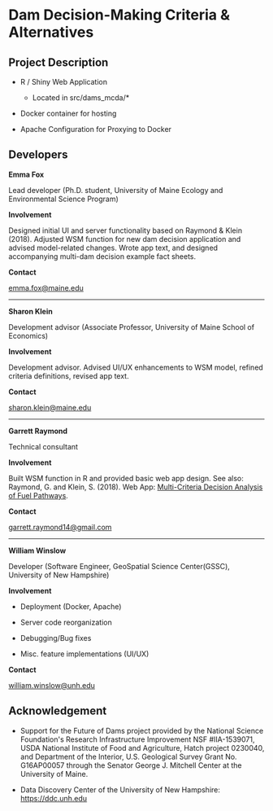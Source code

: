 Dam Decision-Making Criteria & Alternatives
==========================

Project Description
--------------------------

* R / Shiny Web Application


	+ Located in src/dams_mcda/*


* Docker container for hosting


* Apache Configuration for Proxying to Docker


Developers
-------------------------

**Emma Fox**

Lead developer (Ph.D. student, University of Maine Ecology and Environmental Science Program)

**Involvement**

Designed initial UI and server functionality based on Raymond & Klein (2018). Adjusted WSM function for new dam decision application and advised model-related changes. Wrote app text, and designed accompanying multi-dam decision example fact sheets. 

**Contact**

<emma.fox@maine.edu>

***

**Sharon Klein**

Development advisor (Associate Professor, University of Maine School of Economics)

**Involvement**

Development advisor. Advised UI/UX enhancements to WSM model, refined criteria definitions, revised app text. 

**Contact**

<sharon.klein@maine.edu>

***

**Garrett Raymond**

Technical consultant

**Involvement**

Built WSM function in R and provided basic web app design. See also: Raymond, G. and Klein, S. (2018). Web App: [Multi-Criteria Decision Analysis of Fuel Pathways](https://fuel-production-pathway-comparison-tool.shinyapps.io/gr_ui_sep_models/).

**Contact**

<garrett.raymond14@gmail.com>

***

**William Winslow**

Developer (Software Engineer, GeoSpatial Science Center(GSSC), University of New Hampshire)

**Involvement**

* Deployment (Docker, Apache)

* Server code reorganization

* Debugging/Bug fixes

* Misc. feature implementations (UI/UX)

**Contact**

<william.winslow@unh.edu>



Acknowledgement
--------------------------
+ Support for the Future of Dams project provided by the National Science Foundation's Research Infrastructure Improvement NSF #IIA-1539071, USDA National Institute of Food and Agriculture, Hatch project 0230040, and Department of the Interior, U.S. Geological Survey Grant No. G16AP00057 through the Senator George J. Mitchell Center at the University of Maine.   

+ Data Discovery Center of the University of New Hampshire: <https://ddc.unh.edu>
